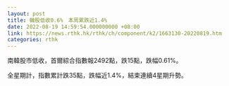 ```yaml
---
layout: post
title: 韓股低收0.6%　本周累跌近1.4%
date: 2022-08-19 14:59:54.000000000 +08:00
link: https://news.rthk.hk/rthk/ch/component/k2/1663130-20220819.htm
categories: rthk
---
```


南韓股市低收，首爾綜合指數報2492點，跌15點，跌幅0.61%。

全星期計，指數累計跌35點，跌幅近1.4%，結束連續4星期升勢。
